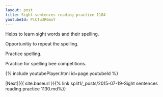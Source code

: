```yaml
---
layout: post
title: Sight sentences reading practice 1184
youtubeId: PiCTu3R6muY
---
```

 
 
Helps to learn sight words and their spelling.

Opportunitiy to repeat the spelling. 

Practice spelling. 
 
Practice for spelling bee competitions. 
 
{% include youtubePlayer.html id=page.youtubeId %}
 
 

[Next]({{ site.baseurl }}{% link  split1/_posts/2015-07-19-Sight sentences reading practice 1130.md%})
 
